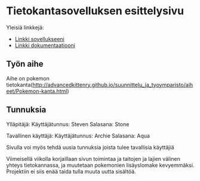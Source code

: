 ﻿# Tietokantasovelluksen esittelysivu

Yleisiä linkkejä:

* [Linkki sovellukseeni](http://xlex.users.cs.helsinki.fi/tsoha1)
* [Linkki dokumentaatiooni](https://github.com/Denopia/Tsoha-Bootstrap/blob/master/doc/dokumentaatio.pdf?raw=true)

## Työn aihe

Aihe on pokemon tietokanta(http://advancedkittenry.github.io/suunnittelu_ja_tyoymparisto/aiheet/Pokemon-kanta.html)


## Tunnuksia 

Ylläpitäjä: 
	Käyttäjätunnus: Steven
	Salasana: Stone

Tavallinen käyttäjä: 
	Käyttäjätunnus: Archie
	Salasana: Aqua

Sivulla voi myös tehdä uusia tunnuksia joista tulee tavallisia käyttäjiä


Viimeisellä viikolla korjaillaan sivun toimintaa ja taitojen ja lajien välinen yhteys tietokannassa, ja muutetaan pokemonien lisäyslomake kevyemmäksi. Projektiin ei siis enää taida tulla muuta uutta sisältöä.



